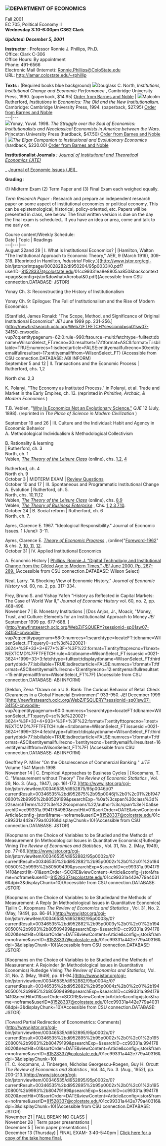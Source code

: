 ###  ![](csulogo.gif)DEPARTMENT OF ECONOMICS

Fall 2001  
EC 705, Political Economy II  
**Wednesday 3:10-6:00pm   C362 Clark**

**_Updated: December 5, 2001_**  
    
[](http://lamar.colostate.edu/~rphillip/afit2002.htm)  
  
  
  

**Instructor** :  Professor Ronnie J. Phillips, Ph.D.  
Office: Clark C-306  
Office Hours: By appointment  
Phone: 491-6566  
Electronic Mail (Internet):
[Ronnie.Phillips@ColoState.edu](mailto:Ronnie.Phillips@colostate.edu)  
URL: <http://lamar.colostate.edu/~rphillip>

**Texts** : (Required books blue background)  ![](north.gif)Douglass C. North,
_Institutions, Institutional Change and Economic Performance_ , Cambridge
University Press, 1990. (paperback, $14.95) [Order from Barnes and
Noble](http://shop.barnesandnoble.com/booksearch/isbnInquiry.asp?userid=2IQBPCAK9G&mscssid=1UMTD36H4HBT8KQXQVX3J0N17DWC0HX6&salesurl=Rwww.bn.com/&isbn=0521397340)
| ![](rutherford.gif)Malcolm Rutherford, _Institutions in Economics: The Old
and the New Institutionalism._ Cambridge: Cambridge University Press, 1994.
(paperback, $27.95) [Order from Barnes and
Noble](http://shop.barnesandnoble.com/booksearch/isbnInquiry.asp?userid=1M0PXQAKAG&mscssid=1UMTD36H4HBT8KQXQVX3J0N17DWC0HX6&isbn=0521574471)  
---|---  
![](yonay.gif)Yonay, Yuval. 1998\. _The Struggle over the Soul of Economics:
Institutionalists and Neoclassical Economists in America between the Wars_.
Princeton University Press (hardback, $47.50) [Order from Barnes and
Noble](http://shop.barnesandnoble.com/booksearch/isbnInquiry.asp?userid=1M0PXQAKAG&mscssid=1UMTD36H4HBT8KQXQVX3J0N17DWC0HX6&isbn=0691034192)
| ![](elgar.gif)_The Elgar Companion to Institutional and Evolutionary
Economics_ (hardback, $230.00) [Order from Barnes and
Noble](http://shop.barnesandnoble.com/booksearch/isbnInquiry.asp?userid=1M0PXQAKAG&mscssid=1UMTD36H4HBT8KQXQVX3J0N17DWC0HX6&isbn=1852784393)  
  
**Institutionalist Journals** _:      [Journal of Institutional and
Theoretical Economics (JITE)](http://www.mohr.de/jite.html)_

_                                      [Journal of Economic Issues
(JEI)](http://www.orgs.bucknell.edu/afee/jei)_

**Grading** :

(1) Midterm Exam (2) Term Paper and (3) Final Exam each weighed equally.

_Term Research Paper_ : Research and prepare an independent research paper on
some aspect of institutional economics or political economy. This can be
epistemological, historical, policy-oriented, etc. Papers will be presented in
class, see below. The final written version is due on the day the final exam
is scheduled.. If you have an idea or area, come and talk to me early on.

Course content/Weekly Schedule:  
   Date  | Topic | Readings  
---|---|---  
August 22and 29 | I. What is Institutional Economics? | [Hamilton, Walton "The
Institutional Approach to Economic Theory," AER, 9 (March 1919), 309-318.
(Reprinted in Hamilton, _Industrial Policy_.)](http://www.jstor.org/cgi-
bin/jstor/printpage/00028282/di950204/95p0033l/0.pdf?userID=81528337@colostate.edu/01cc99331ea8e8805aa850&backcontext=page&config=jstor&dowhat=Acrobat&0.pdf)(Accessible
from CSU connection.DATABASE: JSTOR)

Yonay Ch. 3: Reconstructing the History of Institutionalism

Yonay Ch. 9: Epilogue: The Fall of Institutionalism and the Rise of Modern
Economics

 [Stanfield, James Ronald: "The Scope, Method, and Significance of Original
Institutional Economics" _JEI_ June 1999 pp.
231-256.](http://newfirstsearch.oclc.org/WebZ/FTFETCH?sessionid=sp01sw07-34150-cnvxodle-
vup7cq:entitypagenum=62:0:rule=990:ftsource=multi:fetchtype=fulltext:dbname=WilsonSelect_FT:recno=30:resultset=17:ftformat=ASCII:format=T:isbillable=TRUE:numrecs=1:isdirectarticle=FALSE:entityemailfullrecno=30:entityemailfullresultset=17:entityemailftfrom=WilsonSelect_FT)
(Accessible from CSU connection.DATABASE: ABI INFORM)  
September 5 and 12 | II. Transactions and the Economic Process | Rutherford,
chs. 1,2

North chs. 2,3

K. Polanyi, "The Economy as Instituted Process." in Polanyi, et al. Trade and
Market in the Early Empires, ch. 13. (reprinted in _Primitive, Archaic, &_  
_Modern Economies_ )

T.B. Veblen, "[Why Is Economics Not an Evolutionary
Science."](http://socserv2.socsci.mcmaster.ca/~econ/ugcm/3ll3/veblen/econevol.txt)
_QJE_ 12 (July, 1898). (reprinted in _The Place of Science in Modern
Civilization_ )  
  
September 19 and 26 | III. Culture and the Individual: Habit and Agency in
Economic Behavior  
A.  Methodological Individualism & Methodological Collectivism

B. Rationality & learning  
  | Rutherford, ch. 3  
North, ch. 1  
Veblen, _[The Theory of the Leisure
Class](http://socserv2.socsci.mcmaster.ca/~econ/ugcm/3ll3/veblen/leisure/index.html)_
(online), chs.
[1](http://xroads.virginia.edu/~HYPER/VEBLEN/chap01.html),[2](http://xroads.virginia.edu/~HYPER/VEBLEN/chap02.html),
[4](http://xroads.virginia.edu/~HYPER/VEBLEN/chap04.html)  


Rutherford, ch. 4  
North ch. 9  
October 3 | MIDTERM EXAM | [Review
Questions](http://lamar.colostate.edu/~rphillip/ec705/review705mid.htm)  
October 10 and 17 | III. Spontaneous and Programmatic Institutional Change  
A. Evolution | Rutherford, ch. 5.  
North, chs. 10,11,12  
Veblen, _[The Theory of the Leisure
Class](http://socserv2.socsci.mcmaster.ca/~econ/ugcm/3ll3/veblen/leisure/index.html)_
(online), chs.
[8](http://xroads.virginia.edu/~HYPER/VEBLEN/chap08.html),[9](http://xroads.virginia.edu/~HYPER/VEBLEN/chap09.html)  
Veblen, _[The Theory of Business
Enterprise](http://socserv2.socsci.mcmaster.ca/~econ/ugcm/3ll3/veblen/busent/index.html)_
, Chs.
[1](http://socserv2.socsci.mcmaster.ca/~econ/ugcm/3ll3/veblen/busent/chap01),[2](http://socserv2.socsci.mcmaster.ca/~econ/ugcm/3ll3/veblen/busent/chap02),[3](http://socserv2.socsci.mcmaster.ca/~econ/ugcm/3ll3/veblen/busent/chap03),[7](http://socserv2.socsci.mcmaster.ca/~econ/ugcm/3ll3/veblen/busent/chap07),[10](http://socserv2.socsci.mcmaster.ca/~econ/ugcm/3ll3/veblen/busent/chap10).  
October 24 | B. Social reform | Rutherford, ch. 6  
North, ch. 7.

Ayres, Clarence E. 1967. "Ideological Responsibility." Journal of Economic
Issues. 1 (June): 3-11.

Ayres, Clarence E. _[Theory of Economic
Progress](http://cei.haag.umkc.edu/institutional/Readings/Ayres/tep/TEP.html)_
,
(online)"[Foreword-1962](http://cei.haag.umkc.edu/institutional/Readings/Ayres/tep/tepfore.html)"
& chs.
[7](http://cei.haag.umkc.edu/institutional/Readings/Ayres/tep/tepch07.html),
[10](http://cei.haag.umkc.edu/institutional/Readings/Ayres/tep/tepch10.html),
[11](http://cei.haag.umkc.edu/institutional/Readings/Ayres/tep/tepch11.html),
[12](http://cei.haag.umkc.edu/institutional/Readings/Ayres/tep/tepch12.html).  
October 31 | IV. Applied Institutional Economics

A. Economic History | [Phillips, Ronnie J. "Digital Technology and
Institutional Change from the Gilded Age to Modern Times," _JEI_ June 2000.
Pp. 267-289.
](http://newfirstsearch.oclc.org/WebZ/FSFETCH?fetchtype=fullrecord:sessionid=sp03sw01-35962-cq1hqlm1-xzc3aa:entitypagenum=18:0:recno=13:resultset=6:format=FI:next=html/record.html:bad=error/badfetch.html::entitytoprecno=13:entitycurrecno=13:numrecs=1)
(Accessible from CSU connection.DATABASE:  Wilson Select)

Neal, Larry. "A Shocking View of Economic History," _Journal of Economic
History_ vol. 60, no. 2, pp. 317-334.

Frey, Bruno S. and Yishay Yafeh "History as Reflected in Capital Markets: The
Case of World War II," _Journal of Economic History_ vol. 60, no. 2, pp.
468-496.  
November 7 | B. Monetary Institutions | [Dos Anjos, Jr., Moacir, "Money,
Trust, and Culture: Elements for an Institutionalist Approach to Money _JEI_
September 1999 pp. 677-688.
](http://newfirstsearch.oclc.org/WebZ/FSQUERY?sessionid=sp01sw07-34150-cnvxodle-
vup7cq:entitypagenum=58:0:numrecs=1:searchtype=locateFT:tdbname=WilsonSelect_FT:query0=sc%3d%220021-3624+%3F+33+3+677+%3F+%3F%22:format=T:entityfttoprecno=11:next=NEXTCMD%7FFTFETCH:rule=4:tdbname=WilsonSelect_FT:issuesici=0021-3624+1999+33+3:fetchtype=fulltext:tdisplaydbname=WilsonSelect_FT:thirdpartydbid=77:isbillable=TRUE:isdirectarticle=FALSE:numrecs=1:format=T:ftformat=ASCII:entityemailfullrecno=12:entityrecno=12:entityemailfullresultset=15:entityemailftfrom=WilsonSelect_FT%7F)
(Accessible from CSU connection.DATABASE: ABI INFORM)

[Seldon, Zena "Drawn on a U.S. Bank: The Curious Behavior of Retail Check
Clearances in a Global Financial Environment" 933-950. _JEI_ December 1999
](http://newfirstsearch.oclc.org/WebZ/FSQUERY?sessionid=sp01sw07-34150-cnvxodle-
vup7cq:entitypagenum=60:0:numrecs=1:searchtype=locateFT:tdbname=WilsonSelect_FT:query0=sc%3d%220021-3624+%3F+33+4+933+%3F+%3F%22:format=T:entityfttoprecno=1:next=NEXTCMD%7FFTFETCH:rule=4:tdbname=WilsonSelect_FT:issuesici=0021-3624+1999+33+4:fetchtype=fulltext:tdisplaydbname=WilsonSelect_FT:thirdpartydbid=77:isbillable=TRUE:isdirectarticle=FALSE:numrecs=1:format=T:ftformat=ASCII:entityemailfullrecno=1:entityrecno=1:entityemailfullresultset=16:entityemailftfrom=WilsonSelect_FT%7F)
(Accessible from CSU connection.DATABASE: ABI INFORM)

Geoffrey P. Miller "On the Obsolescence of Commercial Banking " _JITE_ Volume
1541 March 1998  
November 14  | C. Empirical Approaches to Business Cycles | [Koopmans, T. C.
"Measurement without Theory" _The Review of Economic Statistics_ , Vol. 29,
No. 3. (Aug., 1947), pp. 161-172.](http://www.jstor.org/cgi-
bin/jstor/viewitem/00346535/di952875/95p0046j/0?currentResult=00346535%2bdi952875%2b95p0046j%2b0%2c01%2b19470800%2b9995%2b80529199&psearchExp=%0a%3cspan%20class%3d%22searchTerms%22%3e%22Koopmans%22/author%3c/span%3e%0a&searchID=cc99331a.9941784980&nextHit=01&sortOrder=DATE&viewContent=Article&config=jstor&frame=noframe&userID=81528337@colostate.edu/01cc99331a442e779a40316&displayChunk=10)(Accessible
from CSU connection.DATABASE: JSTOR)

[Koopmans on the Choice of Variables to be Studied and the Methods of
Measurement (in  Methodological Issues in Quantitative Economics)Rutledge
Vining _The Review of Economics and Statistics_ , Vol. 31, No. 2. (May, 1949),
pp. 77-86.](http://www.jstor.org/cgi-
bin/jstor/viewitem/00346535/di952882/95p0002x/0?currentResult=00346535%2bdi952882%2b95p0002x%2b0%2c01%2b19490500%2b9995%2b80509499&psearchExp=&searchID=cc99331a.9941791410&nextHit=01&sortOrder=SCORE&viewContent=Article&config=jstor&frame=noframe&userID=81528337@colostate.edu/01cc99331a442e779a40316&dpi=3&displayChunk=10)(Accessible
from CSU connection.DATABASE: JSTOR)

[Koopmans on the Choice of Variables to be Studiedand the Methods of
Measurement: A Reply (in Methodological Issues in Quantitative Economics)
Tjallin C. Koopmans       _The Review of Economics and Statistics_ , Vol. 31,
No. 2. (May, 1949), pp. 86-91.](http://www.jstor.org/cgi-
bin/jstor/viewitem/00346535/di952882/95p0003y/0?currentResult=00346535%2bdi952882%2b95p0003y%2b0%2c01%2b19490500%2b9993%2b80509499&psearchExp=&searchID=cc99331a.9941788020&nextHit=01&sortOrder=DATE&viewContent=Article&config=jstor&frame=noframe&userID=81528337@colostate.edu/01cc99331a442e779a40316&dpi=3&displayChunk=10)(Accessible
from CSU connection.DATABASE: JSTOR)

[Koopmans on the Choice of Variables to be Studied and the Methods of
Measurement: A Rejoinder (in Methodological Issues in Quantitative Economics)
Rutledge Vining _The Review of Economics and Statistics,_ Vol. 31, No. 2.
(May, 1949), pp. 91-94.](http://www.jstor.org/cgi-
bin/jstor/viewitem/00346535/di952882/95p0004z/0?currentResult=00346535%2bdi952882%2b95p0004z%2b0%2c01%2b19490500%2b9995%2b80509499&psearchExp=&searchID=cc99331a.9941791410&nextHit=01&sortOrder=SCORE&viewContent=Article&config=jstor&frame=noframe&userID=81528337@colostate.edu/01cc99331a442e779a40316&dpi=3&displayChunk=10)(Accessible
from CSU connection.DATABASE: JSTOR)

[Toward Partial Redirection of Econometrics:
Comments](http://www.jstor.org/cgi-
bin/jstor/viewitem/00346535/di952895/95p0002x/0?currentResult=00346535%2bdi952895%2b95p0002x%2b0%2c01%2b19520800%2b9993%2b80479199&psearchExp=&searchID=cc99331a.9941788020&nextHit=01&sortOrder=DATE&viewContent=Article&config=jstor&frame=noframe&userID=81528337@colostate.edu/01cc99331a442e779a40316&dpi=3&displayChunk=10)  
[T. C. Koopmans, J. Tinbergen, Nicholas Georgescu-Roegen, Guy H. Orcutt _The
Review of Economics and Statistics_ , Vol. 34, No. 3. (Aug., 1952), pp.
200-213.](http://www.jstor.org/cgi-
bin/jstor/viewitem/00346535/di952895/95p0002x/0?currentResult=00346535%2bdi952895%2b95p0002x%2b0%2c01%2b19520800%2b9993%2b80479199&psearchExp=&searchID=cc99331a.9941788020&nextHit=01&sortOrder=DATE&viewContent=Article&config=jstor&frame=noframe&userID=81528337@colostate.edu/01cc99331a442e779a40316&dpi=3&displayChunk=10)(Accessible
from CSU connection.DATABASE: JSTOR)  
November 21 | FALL BREAK-NO CLASS |  
November 28 | Term paper presentations |  
December 5 | Term paper presentations |  
December 13 (Thursday)  | FINAL EXAM- 3:40-5:40pm  |  [Click here for a copy
of the take home
final.](http://lamar.colostate.edu/~rphillip/ec705/705final.htm)  
  


